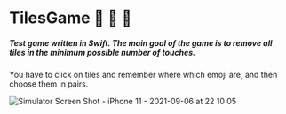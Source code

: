 # TilesGame  🐶 🐸 🦁
##### Test game written in Swift. The main goal of the game is to remove all tiles in the minimum possible number of touches.

You have to click on tiles and remember where which emoji are, and then choose them in pairs.

 ![Simulator Screen Shot - iPhone 11 - 2021-09-06 at 22 10 05](https://user-images.githubusercontent.com/77303319/132255111-2db13e2d-bfc7-4434-9a9f-66c12cefdee4.png)
